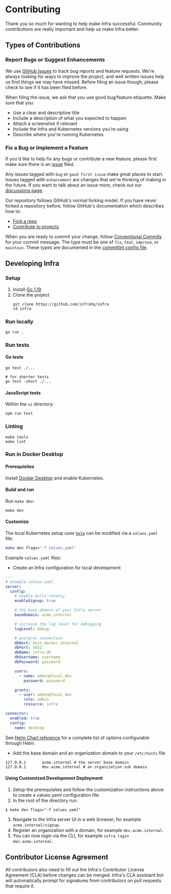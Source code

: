 # Contributing

Thank you so much for wanting to help make Infra successful. Community contributions are really important and help
us make Infra better.

## Types of Contributions

### Report Bugs or Suggest Enhancements

We use [GitHub Issues](https://github.com/infrahq/infra/issues) to track bug reports and feature requests. We're always
looking for ways to improve the project, and well written issues help us find things we may have missed. Before filing an issue though,
please check to see if it has been filed before.

When filing the issue, we ask that you use good bug/feature etiquette. Make sure that you:
 * Use a clear and descriptive title
 * Include a description of what you expected to happen
 * Attach a screenshot if relevant
 * Include the Infra and Kubernetes versions you're using
 * Describe where you're running Kubernetes


### Fix a Bug or Implement a Feature

If you'd like to help fix any bugs or contribute a new feature, please first make sure there is an [issue](https://github.com/infrahq/infra/issues) filed.

Any issues tagged with `bug` or `good first issue` make great places to start. Issues tagged with `enhancement` are
changes that we're thinking of making in the future. If you want to talk about an issue more, check out our [discussions page](https://github.com/infrahq/infra/discussions).

Our repository follows GitHub's normal forking model. If you have never forked a repository before, follow GitHub's
documentation which describes how to:
  * [Fork a repo](https://docs.github.com/en/get-started/quickstart/fork-a-repo)
  * [Contribute to projects](https://docs.github.com/en/get-started/quickstart/contributing-to-projects)

When you are ready to commit your change, follow [Conventional Commits](https://www.conventionalcommits.org/en/v1.0.0/)
for your commit message. The type must be one of `fix`, `feat`, `improve`, or `maintain`. These types are
documented in the [commitlint config file](.github/commitlint.config.js).

## Developing Infra

### Setup

1. Install [Go 1.19](https://go.dev/dl/#go1.19)
1. Clone the project
    ```
    git clone https://github.com/infrahq/infra
    cd infra
    ```

### Run locally

```
go run .
```

### Run tests

#### Go tests
```
go test ./...

# for shorter tests
go test -short ./...
```

#### JavaScript tests
Within the `ui` directory:
```
npm run test
```

### Linting

```
make tools
make lint
```

### Run in Docker Desktop

#### Prerequisites

Install [Docker Desktop](https://www.docker.com/products/docker-desktop/) and enable Kubernetes.

#### Build and run

Run `make dev`:

```
make dev
```

#### Customize

The local Kubernetes setup uses [`helm`](https://helm.sh/) can be modified via a `values.yaml` file:

```bash
make dev flags="-f values.yaml"
```

Example `values.yaml` files:

* Create an Infra configuration for local development

```yaml
---
# example values.yaml
server:
  config:
    # enable multi-tenancy
    enableSignup: true

    # the base domain of your Infra server
    baseDomain: acme.internal

    # increase the log level for debugging
    logLevel: debug

    # postgres connection
    dbHost: host.docker.internal
    dbPort: 5432
    dbName: infra-db
    dbUsername: username
    dbPassword: password

    users:
      - name: admin@local.dev
        password: password

    grants:
      - user: admin@local.dev
        role: admin
        resource: infra

connector:
  enabled: true
  config:
    name: desktop
```

See [Helm Chart reference](./reference/helm-chart.md) for a complete list of options configurable through Helm.

* Add the base domain and an organization domain to your `/etc/hosts` file
```
127.0.0.1       acme.internal # the server base domain
127.0.0.1       dev.acme.internal # an organization sub domain
```

#### Using Customized Development Deployment
1. Setup the prerequisites and follow the customization instructions above to create a values.yaml configuration file.
2. In the root of the directory run:
  ```
  $ make dev flags="-f values.yaml"
  ```
3. Navigate to the Infra server UI in a web browser, for example `acme.internal/signup`.
4. Register an organization with a domain, for example `dev.acme.internal`.
5. You can now login via the CLI, for example `infra login dev.acme.internal`.

## Contributor License Agreement

All contributors also need to fill out the Infra's Contributor License Agreement (CLA) before changes can be merged. Infra's CLA assistant bot will automatically prompt for signatures from contributors on pull requests that require it.

